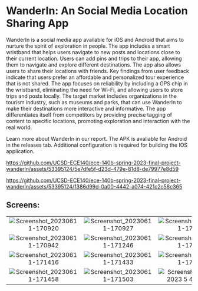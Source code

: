 # WanderIn: An Social Media Location Sharing App
WanderIn is a social media app available for iOS and Android that aims to nurture the spirit of exploration in people. The app includes a smart wristband that helps users navigate to new posts and locations close to their current location. Users can add pins and trips to their app, allowing them to navigate and explore different destinations. The app also allows users to share their locations with friends. Key findings from user feedback indicate that users prefer an affordable and personalized tour experience that is not shared. The app focuses on reliability by including a GPS chip in the wristband, eliminating the need for Wi-Fi, and allowing users to store trips and posts locally. The target market includes organizations in the tourism industry, such as museums and parks, that can use WanderIn to make their destinations more interactive and informative. The app differentiates itself from competitors by providing precise tagging of content to specific locations, promoting exploration and interaction with the real world. 


Learn more about WanderIn in our report. The APK is avaliable for Android in the releases tab. Additional configuration is required for building the IOS application.  


https://github.com/UCSD-ECE140/ece-140b-spring-2023-final-project-wanderln/assets/53395124/5e7dfe5f-d23d-479e-81d8-de79977e8d59

https://github.com/UCSD-ECE140/ece-140b-spring-2023-final-project-wanderln/assets/53395124/1386d99d-0a00-4442-a074-421c2c58c365


## Screens:
| | | |
|:-------------------------:|:-------------------------:|:-------------------------:|
|![Screenshot_20230611-170920](https://github.com/UCSD-ECE140/ece-140b-spring-2023-final-project-wanderln/assets/53395124/dc206545-aa69-407e-8c99-e87a46f949bf)|![Screenshot_20230611-170927](https://github.com/UCSD-ECE140/ece-140b-spring-2023-final-project-wanderln/assets/53395124/ed6d15b4-009d-4301-bd77-9f474b3492d0)|![Screenshot_20230611-170935](https://github.com/UCSD-ECE140/ece-140b-spring-2023-final-project-wanderln/assets/53395124/6207c5df-1ecd-45f5-b77b-f39e5f3c904a)|
|![Screenshot_20230611-170942](https://github.com/UCSD-ECE140/ece-140b-spring-2023-final-project-wanderln/assets/53395124/1669ed75-908b-4e84-875c-cef2cfc57990)|![Screenshot_20230611-171246](https://github.com/UCSD-ECE140/ece-140b-spring-2023-final-project-wanderln/assets/53395124/87079858-5dfa-4c67-9f05-c029dab839df)|![Screenshot_20230611-171259](https://github.com/UCSD-ECE140/ece-140b-spring-2023-final-project-wanderln/assets/53395124/39cdf5d5-f395-4ec0-a3f3-e6fc26da705a)|
|![Screenshot_20230611-171416](https://github.com/UCSD-ECE140/ece-140b-spring-2023-final-project-wanderln/assets/53395124/d4111104-9fa7-41c5-9f00-1a328ad8d92e)|![Screenshot_20230611-171433](https://github.com/UCSD-ECE140/ece-140b-spring-2023-final-project-wanderln/assets/53395124/2b13ce8f-cf0f-4729-a2c2-9462b530585e)|![Screenshot_20230611-171448](https://github.com/UCSD-ECE140/ece-140b-spring-2023-final-project-wanderln/assets/53395124/5210bef3-33a1-468c-8cfe-e5f74c8d8f82)|
|![Screenshot_20230611-171458](https://github.com/UCSD-ECE140/ece-140b-spring-2023-final-project-wanderln/assets/53395124/33225aea-5475-4ac5-96a3-8fe6d33bb6d6)|![Screenshot_20230611-171503](https://github.com/UCSD-ECE140/ece-140b-spring-2023-final-project-wanderln/assets/53395124/69b8cbd8-0308-4e45-8b06-648b28cf4b07)|![Screenshot (Jun 11, 2023 5 49 33 PM)](https://github.com/UCSD-ECE140/ece-140b-spring-2023-final-project-wanderln/assets/53395124/ee526947-03bc-4c2e-911b-464482d11ec9)|

